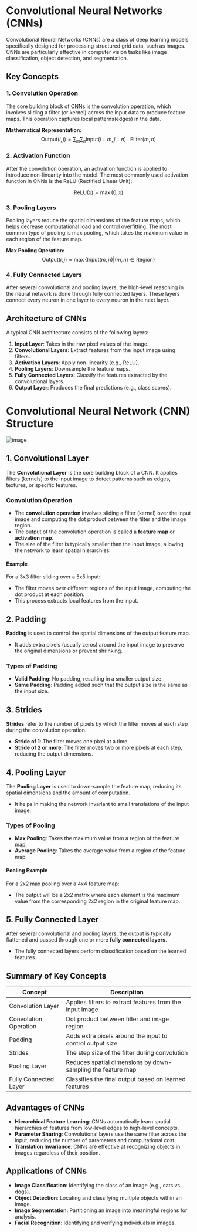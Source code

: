# Convolutional Neural Networks (CNNs)

Convolutional Neural Networks (CNNs) are a class of deep learning models specifically designed for processing structured grid data, such as images. CNNs are particularly effective in computer vision tasks like image classification, object detection, and segmentation.

## Key Concepts

### 1. Convolution Operation

The core building block of CNNs is the convolution operation, which involves sliding a filter (or kernel) across the input data to produce feature maps. This operation captures local patterns(edges) in the data.

**Mathematical Representation:**
$$
\text{Output}(i,j) = \sum_m \sum_n \text{Input}(i+m, j+n) \cdot \text{Filter}(m,n)
$$

### 2. Activation Function

After the convolution operation, an activation function is applied to introduce non-linearity into the model. The most commonly used activation function in CNNs is the ReLU (Rectified Linear Unit):

$$
\text{ReLU}(x) = \max(0, x)
$$

### 3. Pooling Layers

Pooling layers reduce the spatial dimensions of the feature maps, which helps decrease computational load and control overfitting. The most common type of pooling is max pooling, which takes the maximum value in each region of the feature map.

**Max Pooling Operation:**
$$
\text{Output}(i,j) = \max \{\text{Input}(m,n) | (m,n) \in \text{Region}\}
$$

### 4. Fully Connected Layers

After several convolutional and pooling layers, the high-level reasoning in the neural network is done through fully connected layers. These layers connect every neuron in one layer to every neuron in the next layer.

## Architecture of CNNs

A typical CNN architecture consists of the following layers:

1. **Input Layer**: Takes in the raw pixel values of the image.
2. **Convolutional Layers**: Extract features from the input image using filters.
3. **Activation Layers**: Apply non-linearity (e.g., ReLU).
4. **Pooling Layers**: Downsample the feature maps.
5. **Fully Connected Layers**: Classify the features extracted by the convolutional layers.
6. **Output Layer**: Produces the final predictions (e.g., class scores).

# Convolutional Neural Network (CNN) Structure

![image](https://github.com/user-attachments/assets/cbdc2b34-c8ca-4f15-b48c-d9eac50a1906)
## 1. Convolutional Layer

The **Convolutional Layer** is the core building block of a CNN. It applies filters (kernels) to the input image to detect patterns such as edges, textures, or specific features.

### Convolution Operation
- The **convolution operation** involves sliding a filter (kernel) over the input image and computing the dot product between the filter and the image region.
- The output of the convolution operation is called a **feature map** or **activation map**.
- The size of the filter is typically smaller than the input image, allowing the network to learn spatial hierarchies.

#### Example
For a 3x3 filter sliding over a 5x5 input:
- The filter moves over different regions of the input image, computing the dot product at each position.
- This process extracts local features from the input.

## 2. Padding

**Padding** is used to control the spatial dimensions of the output feature map.
- It adds extra pixels (usually zeros) around the input image to preserve the original dimensions or prevent shrinking.

### Types of Padding
- **Valid Padding**: No padding, resulting in a smaller output size.
- **Same Padding**: Padding added such that the output size is the same as the input size.

## 3. Strides

**Strides** refer to the number of pixels by which the filter moves at each step during the convolution operation.
- **Stride of 1**: The filter moves one pixel at a time.
- **Stride of 2 or more**: The filter moves two or more pixels at each step, reducing the output dimensions.

## 4. Pooling Layer

The **Pooling Layer** is used to down-sample the feature map, reducing its spatial dimensions and the amount of computation.
- It helps in making the network invariant to small translations of the input image.

### Types of Pooling
- **Max Pooling**: Takes the maximum value from a region of the feature map.
- **Average Pooling**: Takes the average value from a region of the feature map.

#### Pooling Example
For a 2x2 max pooling over a 4x4 feature map:
- The output will be a 2x2 matrix where each element is the maximum value from the corresponding 2x2 region in the original feature map.

## 5. Fully Connected Layer

After several convolutional and pooling layers, the output is typically flattened and passed through one or more **fully connected layers**.
- The fully connected layers perform classification based on the learned features.

## Summary of Key Concepts

| Concept             | Description                                                  |
|---------------------|--------------------------------------------------------------|
| Convolution Layer   | Applies filters to extract features from the input image     |
| Convolution Operation | Dot product between filter and image region                 |
| Padding             | Adds extra pixels around the input to control output size    |
| Strides             | The step size of the filter during convolution               |
| Pooling Layer       | Reduces spatial dimensions by down-sampling the feature map  |
| Fully Connected Layer | Classifies the final output based on learned features       |


## Advantages of CNNs

- **Hierarchical Feature Learning**: CNNs automatically learn spatial hierarchies of features from low-level edges to high-level concepts.
- **Parameter Sharing**: Convolutional layers use the same filter across the input, reducing the number of parameters and computational cost.
- **Translation Invariance**: CNNs are effective at recognizing objects in images regardless of their position.

## Applications of CNNs

- **Image Classification**: Identifying the class of an image (e.g., cats vs. dogs).
- **Object Detection**: Locating and classifying multiple objects within an image.
- **Image Segmentation**: Partitioning an image into meaningful regions for analysis.
- **Facial Recognition**: Identifying and verifying individuals in images. 
